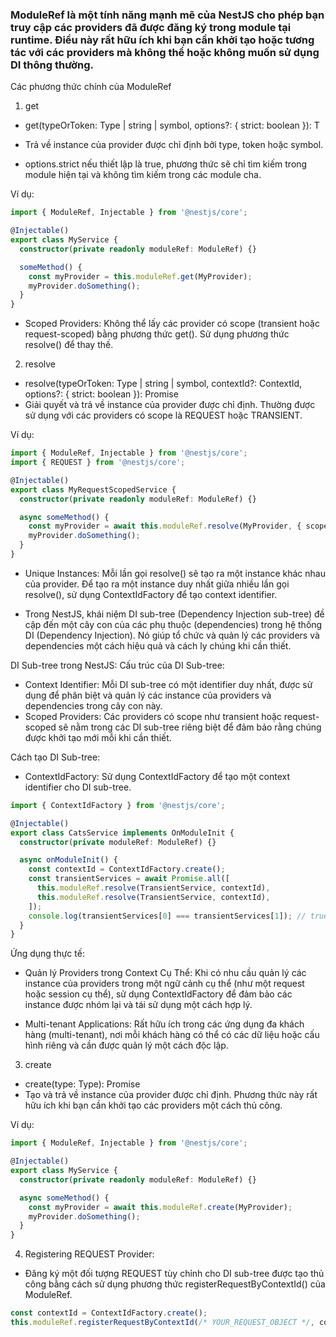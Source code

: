 ### ModuleRef là một tính năng mạnh mẽ của NestJS cho phép bạn truy cập các providers đã được đăng ký trong module tại runtime. Điều này rất hữu ích khi bạn cần khởi tạo hoặc tương tác với các providers mà không thể hoặc không muốn sử dụng DI thông thường.

Các phương thức chính của ModuleRef
1. get
- get<T>(typeOrToken: Type<T> | string | symbol, options?: { strict: boolean }): T
- Trả về instance của provider được chỉ định bởi type, token hoặc symbol.

- options.strict nếu thiết lập là true, phương thức sẽ chỉ tìm kiếm trong module hiện tại và không tìm kiếm trong các module cha.

Ví dụ:
```typescript
import { ModuleRef, Injectable } from '@nestjs/core';

@Injectable()
export class MyService {
  constructor(private readonly moduleRef: ModuleRef) {}

  someMethod() {
    const myProvider = this.moduleRef.get(MyProvider);
    myProvider.doSomething();
  }
}
```
- Scoped Providers: Không thể lấy các provider có scope (transient hoặc request-scoped) bằng phương thức get(). Sử dụng phương thức resolve() để thay thế.

2. resolve
- resolve<T>(typeOrToken: Type<T> | string | symbol, contextId?: ContextId, options?: { strict: boolean }): Promise<T>
- Giải quyết và trả về instance của provider được chỉ định. Thường được sử dụng với các providers có scope là REQUEST hoặc TRANSIENT.

Ví dụ:
```typescript
import { ModuleRef, Injectable } from '@nestjs/core';
import { REQUEST } from '@nestjs/core';

@Injectable()
export class MyRequestScopedService {
  constructor(private readonly moduleRef: ModuleRef) {}

  async someMethod() {
    const myProvider = await this.moduleRef.resolve(MyProvider, { scope: Scope.REQUEST });
    myProvider.doSomething();
  }
}
```
- Unique Instances: Mỗi lần gọi resolve() sẽ tạo ra một instance khác nhau của provider. Để tạo ra một instance duy nhất giữa nhiều lần gọi resolve(), sử dụng ContextIdFactory để tạo context identifier.

- Trong NestJS, khái niệm DI sub-tree (Dependency Injection sub-tree) đề cập đến một cây con của các phụ thuộc (dependencies) trong hệ thống DI (Dependency Injection). Nó giúp tổ chức và quản lý các providers và dependencies một cách hiệu quả và cách ly chúng khi cần thiết.

DI Sub-tree trong NestJS:
Cấu trúc của DI Sub-tree:
- Context Identifier: Mỗi DI sub-tree có một identifier duy nhất, được sử dụng để phân biệt và quản lý các instance của providers và dependencies trong cây con này.
- Scoped Providers: Các providers có scope như transient hoặc request-scoped sẽ nằm trong các DI sub-tree riêng biệt để đảm bảo rằng chúng được khởi tạo mới mỗi khi cần thiết.

Cách tạo DI Sub-tree:
- ContextIdFactory: Sử dụng ContextIdFactory để tạo một context identifier cho DI sub-tree.

```typescript
import { ContextIdFactory } from '@nestjs/core';

@Injectable()
export class CatsService implements OnModuleInit {
  constructor(private moduleRef: ModuleRef) {}

  async onModuleInit() {
    const contextId = ContextIdFactory.create();
    const transientServices = await Promise.all([
      this.moduleRef.resolve(TransientService, contextId),
      this.moduleRef.resolve(TransientService, contextId),
    ]);
    console.log(transientServices[0] === transientServices[1]); // true
  }
}
```
Ứng dụng thực tế:
- Quản lý Providers trong Context Cụ Thể: Khi có nhu cầu quản lý các instance của providers trong một ngữ cảnh cụ thể (như một request hoặc session cụ thể), sử dụng ContextIdFactory để đảm bảo các instance được nhóm lại và tái sử dụng một cách hợp lý.

- Multi-tenant Applications: Rất hữu ích trong các ứng dụng đa khách hàng (multi-tenant), nơi mỗi khách hàng có thể có các dữ liệu hoặc cấu hình riêng và cần được quản lý một cách độc lập.

3. create
- create<T>(type: Type<T>): Promise<T>
- Tạo và trả về instance của provider được chỉ định. Phương thức này rất hữu ích khi bạn cần khởi tạo các providers một cách thủ công.

Ví dụ:
```typescript
import { ModuleRef, Injectable } from '@nestjs/core';

@Injectable()
export class MyService {
  constructor(private readonly moduleRef: ModuleRef) {}

  async someMethod() {
    const myProvider = await this.moduleRef.create(MyProvider);
    myProvider.doSomething();
  }
}
```


4. Registering REQUEST Provider:
- Đăng ký một đối tượng REQUEST tùy chỉnh cho DI sub-tree được tạo thủ công bằng cách sử dụng phương thức registerRequestByContextId() của ModuleRef.

```typescript
const contextId = ContextIdFactory.create();
this.moduleRef.registerRequestByContextId(/* YOUR_REQUEST_OBJECT */, contextId);
```